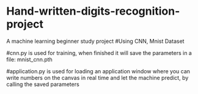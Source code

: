 # Hand-written-digits-recognition-project
A machine learning beginner study project #Using CNN, Mnist Dataset

#cnn.py is used for training, when finished it will save the parameters in a file: mnist_cnn.pth

#application.py is used for loading an application window where you can write numbers on the canvas in real time and let the machine predict, by calling the saved parameters
